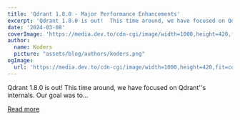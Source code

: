 ```yaml
---
title: 'Qdrant 1.8.0 - Major Performance Enhancements'
excerpt: 'Qdrant 1.8.0 is out!  This time around, we have focused on Qdrant''s internals. Our goal was to...'
date: '2024-03-08'
coverImage: 'https://media.dev.to/cdn-cgi/image/width=1000,height=420,fit=cover,gravity=auto,format=auto/https%3A%2F%2Fdev-to-uploads.s3.amazonaws.com%2Fuploads%2Farticles%2Fox9bjhzq5zpd9rhnpdi2.png'
author:
  name: Koders
  picture: "assets/blog/authors/koders.png"
ogImage:
  url: 'https://media.dev.to/cdn-cgi/image/width=1000,height=420,fit=cover,gravity=auto,format=auto/https%3A%2F%2Fdev-to-uploads.s3.amazonaws.com%2Fuploads%2Farticles%2Fox9bjhzq5zpd9rhnpdi2.png'
---
```


Qdrant 1.8.0 is out!  This time around, we have focused on Qdrant''s internals. Our goal was to...

[Read more](https://dev.to/qdrant/qdrant-180-major-performance-enhancements-384o)
